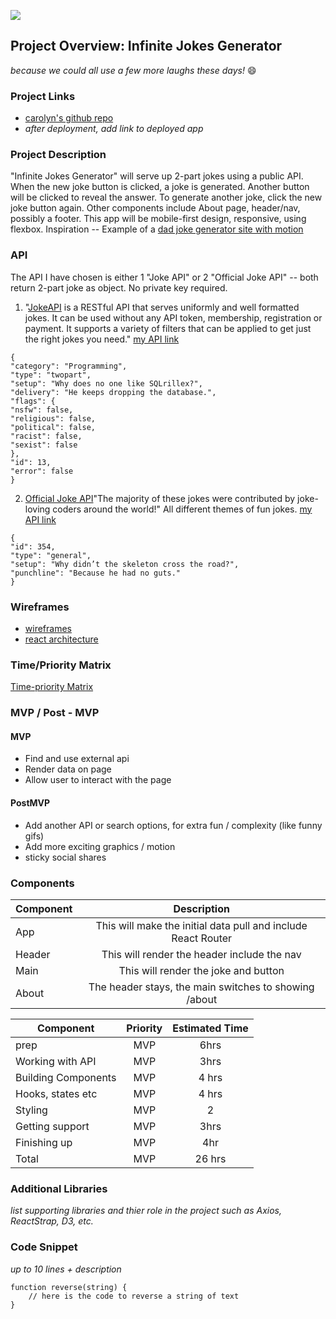![](corgi-carousel.gif)

## Project Overview: Infinite Jokes Generator

_because we could all use a few more laughs these days!_ 😄
### Project Links

- [carolyn's github repo](https://github.com/mzprizm/react-app-project)
- _after deployment, add link to deployed app_

### Project Description

"Infinite Jokes Generator" will serve up 2-part jokes using a public API. When the new joke button is clicked, a joke is generated. Another button will be clicked to reveal the answer. To generate another joke, click the new joke button again. Other components include About page, header/nav, possibly a footer. This app will be mobile-first design, responsive, using flexbox. Inspiration -- Example of a [dad joke generator site with motion](https://dadjokegenerator.com/)

### API

The API I have chosen is either 1 "Joke API" or 2 "Official Joke API" -- both return 2-part joke as object. No private key required.

1. "[JokeAPI](https://sv443.net/jokeapi/v2) is a RESTful API that serves uniformly and well formatted jokes.
It can be used without any API token, membership, registration or payment. It supports a variety of filters that can be applied to get just the right jokes you need." [my API link](https://sv443.net/jokeapi/v2/joke/Programming?blacklistFlags=nsfw,religious,political,racist,sexist&type=twopart)

```
{
"category": "Programming",
"type": "twopart",
"setup": "Why does no one like SQLrillex?",
"delivery": "He keeps dropping the database.",
"flags": {
"nsfw": false,
"religious": false,
"political": false,
"racist": false,
"sexist": false
},
"id": 13,
"error": false
}
```

2. [Official Joke API](https://github.com/15Dkatz/official_joke_api)"The majority of these jokes were contributed by joke-loving coders around the world!" All different themes of fun jokes. [my API link]((https://official-joke-api.appspot.com/random_joke) )
```
{
"id": 354,
"type": "general",
"setup": "Why didn’t the skeleton cross the road?",
"punchline": "Because he had no guts."
}
```

### Wireframes

- [wireframes](https://res.cloudinary.com/mzprizm/image/upload/v1585315843/Screen_Shot_2020-03-27_at_6.29.35_AM_l3ljpo.png)
- [react architecture](https://docs.google.com/drawings/d/1JHA2GmCaWnYUhfoBDY1f9NPjtdV8rhGYHhxbOGapDYw/edit)

### Time/Priority Matrix
[Time-priority Matrix](https://docs.google.com/drawings/d/1TO5TRVcUEK9qGF6cnxtz1UyaMwTM2WM7zHg9Yfhz1CU/edit)

### MVP / Post - MVP
#### MVP 
- Find and use external api 
- Render data on page 
- Allow user to interact with the page

#### PostMVP 

- Add another API or search options, for extra fun / complexity (like funny gifs)
- Add more exciting graphics / motion
- sticky social shares

### Components
| Component | Description | 
| --- | :---: |  
| App | This will make the initial data pull and include React Router| 
| Header | This will render the header include the nav | 
| Main | This will render the joke and button | 
| About | The header stays, the main switches to showing /about | 

| Component | Priority | Estimated Time | 
| --- | :---: |  :---: | 
| prep | MVP | 6hrs|
| Working with API | MVP | 3hrs| 
| Building Components | MVP | 4 hrs| 
| Hooks, states etc | MVP | 4 hrs| 
| Styling | MVP | 2| 
| Getting support | MVP | 3hrs| 
| Finishing up | MVP | 4hr | 
| Total |MVP | 26 hrs| 

### Additional Libraries
_list supporting libraries and thier role in the project such as Axios, ReactStrap, D3, etc._ 

### Code Snippet

_up to 10 lines + description_

```
function reverse(string) {
	// here is the code to reverse a string of text
}
```
